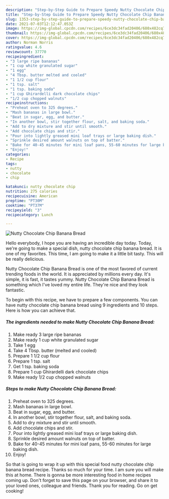 ```yaml
---
description: "Step-by-Step Guide to Prepare Speedy Nutty Chocolate Chip Banana Bread"
title: "Step-by-Step Guide to Prepare Speedy Nutty Chocolate Chip Banana Bread"
slug: 1353-step-by-step-guide-to-prepare-speedy-nutty-chocolate-chip-banana-bread
date: 2021-07-03T12:12:47.053Z
image: https://img-global.cpcdn.com/recipes/6ce3dc34fad20406/680x482cq70/nutty-chocolate-chip-banana-bread-recipe-main-photo.jpg
thumbnail: https://img-global.cpcdn.com/recipes/6ce3dc34fad20406/680x482cq70/nutty-chocolate-chip-banana-bread-recipe-main-photo.jpg
cover: https://img-global.cpcdn.com/recipes/6ce3dc34fad20406/680x482cq70/nutty-chocolate-chip-banana-bread-recipe-main-photo.jpg
author: Norman Norris
ratingvalue: 4.6
reviewcount: 37770
recipeingredient:
- "3 large ripe bananas"
- "1 cup white granulated sugar"
- "1 egg"
- "4 Tbsp. butter melted and cooled"
- "1 1/2 cup flour"
- "1 tsp. salt"
- "1 tsp. baking soda"
- "1 cup Ghirardelli dark chocolate chips"
- "1/2 cup chopped walnuts"
recipeinstructions:
- "Preheat oven to 325 degrees."
- "Mash bananas in large bowl."
- "Beat in sugar, egg, and butter."
- "In another bowl, stir together flour, salt, and baking soda."
- "Add to dry mixture and stir until smooth."
- "Add chocolate chips and stir."
- "Pour into lightly greased mini loaf trays or large baking dish."
- "Sprinkle desired amount walnuts on top of batter."
- "Bake for 40-45 minutes for mini loaf pans, 55-60 minutes for large baking dish."
- "Enjoy!"
categories:
- Recipe
tags:
- nutty
- chocolate
- chip

katakunci: nutty chocolate chip 
nutrition: 275 calories
recipecuisine: American
preptime: "PT30M"
cooktime: "PT37M"
recipeyield: "3"
recipecategory: Lunch

---
```



![Nutty Chocolate Chip Banana Bread](https://img-global.cpcdn.com/recipes/6ce3dc34fad20406/680x482cq70/nutty-chocolate-chip-banana-bread-recipe-main-photo.jpg)

Hello everybody, I hope you are having an incredible day today. Today, we're going to make a special dish, nutty chocolate chip banana bread. It is one of my favorites. This time, I am going to make it a little bit tasty. This will be really delicious.

Nutty Chocolate Chip Banana Bread is one of the most favored of current trending foods in the world. It is appreciated by millions every day. It's simple, it is fast, it tastes yummy. Nutty Chocolate Chip Banana Bread is something which I've loved my entire life. They're nice and they look fantastic.




To begin with this recipe, we have to prepare a few components. You can have nutty chocolate chip banana bread using 9 ingredients and 10 steps. Here is how you can achieve that.

<!--inarticleads1-->

##### The ingredients needed to make Nutty Chocolate Chip Banana Bread:

1. Make ready 3 large ripe bananas
1. Make ready 1 cup white granulated sugar
1. Take 1 egg
1. Take 4 Tbsp. butter (melted and cooled)
1. Prepare 1 1/2 cup flour
1. Prepare 1 tsp. salt
1. Get 1 tsp. baking soda
1. Prepare 1 cup Ghirardelli dark chocolate chips
1. Make ready 1/2 cup chopped walnuts




<!--inarticleads2-->

##### Steps to make Nutty Chocolate Chip Banana Bread:

1. Preheat oven to 325 degrees.
1. Mash bananas in large bowl.
1. Beat in sugar, egg, and butter.
1. In another bowl, stir together flour, salt, and baking soda.
1. Add to dry mixture and stir until smooth.
1. Add chocolate chips and stir.
1. Pour into lightly greased mini loaf trays or large baking dish.
1. Sprinkle desired amount walnuts on top of batter.
1. Bake for 40-45 minutes for mini loaf pans, 55-60 minutes for large baking dish.
1. Enjoy!




So that is going to wrap it up with this special food nutty chocolate chip banana bread recipe. Thanks so much for your time. I am sure you will make this at home. There is gonna be more interesting food in home recipes coming up. Don't forget to save this page on your browser, and share it to your loved ones, colleague and friends. Thank you for reading. Go on get cooking!
